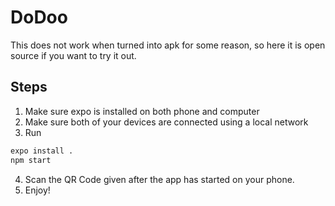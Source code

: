 # DoDoo
This does not work when turned into apk for some reason, so here it is open source if you want to try it out.

## Steps
1. Make sure expo is installed on both phone and computer
2. Make sure both of your devices are connected using a local network
3. Run
```sh
expo install .
npm start
```
4. Scan the QR Code given after the app has started on your phone.
5. Enjoy!